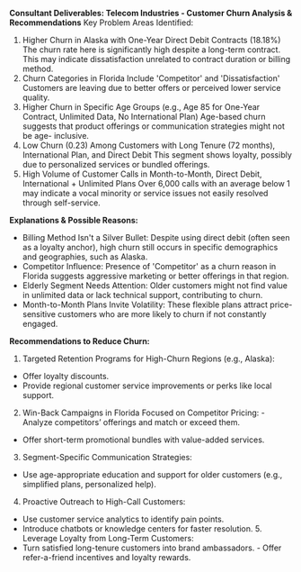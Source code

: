 **Consultant Deliverables: Telecom Industries - Customer Churn Analysis & Recommendations**
Key Problem Areas Identified:

1. Higher Churn in Alaska with One-Year Direct Debit Contracts (18.18%)
The churn rate here is significantly high despite a long-term contract. This may indicate
dissatisfaction unrelated to contract duration or billing method.
2. Churn Categories in Florida Include 'Competitor' and 'Dissatisfaction'
Customers are leaving due to better offers or perceived lower service quality.
3. Higher Churn in Specific Age Groups (e.g., Age 85 for One-Year Contract, Unlimited Data, No International Plan)
Age-based churn suggests that product offerings or communication strategies might not be age- inclusive.
4. Low Churn (0.23) Among Customers with Long Tenure (72 months), International Plan, and Direct Debit
This segment shows loyalty, possibly due to personalized services or bundled offerings.
5. High Volume of Customer Calls in Month-to-Month, Direct Debit, International + Unlimited Plans
Over 6,000 calls with an average below 1 may indicate a vocal minority or service issues not easily resolved through self-service.


**Explanations & Possible Reasons:**

- Billing Method Isn't a Silver Bullet: Despite using direct debit (often seen as a loyalty anchor), high churn still occurs in specific demographics and geographies, such as Alaska.
- Competitor Influence: Presence of 'Competitor' as a churn reason in Florida suggests aggressive marketing or better offerings in that region.
- Elderly Segment Needs Attention: Older customers might not find value in unlimited data or lack technical support, contributing to churn.
- Month-to-Month Plans Invite Volatility: These flexible plans attract price-sensitive customers who are more likely to churn if not constantly engaged.

  
**Recommendations to Reduce Churn:**
1. Targeted Retention Programs for High-Churn Regions (e.g., Alaska):
- Offer loyalty discounts.
- Provide regional customer service improvements or perks like local support.
2. Win-Back Campaigns in Florida Focused on Competitor Pricing: - Analyze competitors’ offerings and match or exceed them.
- Offer short-term promotional bundles with value-added services.
3. Segment-Specific Communication Strategies:
- Use age-appropriate education and support for older customers (e.g., simplified plans,
personalized help).
4. Proactive Outreach to High-Call Customers:
- Use customer service analytics to identify pain points.
- Introduce chatbots or knowledge centers for faster resolution. 5. Leverage Loyalty from Long-Term Customers:
- Turn satisfied long-tenure customers into brand ambassadors. - Offer refer-a-friend incentives and loyalty rewards.
